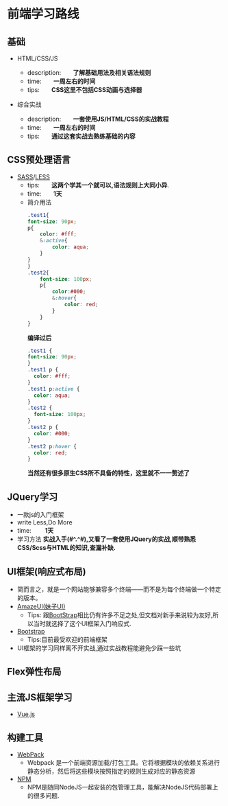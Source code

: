 # 前端学习路线
## 基础
* HTML/CSS/JS 
  * description:&emsp;&emsp;**了解基础用法及相关语法规则** 
  * time:&emsp;&emsp;**一周左右的时间**
  * tips:&emsp;&emsp;**CSS这里不包括CSS动画与选择器**

* 综合实战 
  * description:&emsp;&emsp;**一套使用JS/HTML/CSS的实战教程**
  * time:&emsp;&emsp;**一周左右的时间**
  * tips:&emsp;&emsp;**通过这套实战去熟练基础的内容**

## CSS预处理语言
* [SASS](https://www.sass.hk/)/[LESS](http://lesscss.cn/)
  * tips:&emsp;&emsp;**这两个学其一个就可以,语法规则上大同小异**.
  * time:&emsp;&emsp;**1天**
  * 简介用法
    ```SCSS
    .test1{
    font-size: 90px;
    p{
        color: #fff;
        &:active{
            color: aqua;
        }
    }
    }
    .test2{
        font-size: 100px;
        p{
            color:#000;
            &:hover{
                color: red;
            }
        }
    }
    ```
    **编译过后**
    ```CSS
    .test1 {
    font-size: 90px;
    }
    .test1 p {
      color: #fff;
    }
    .test1 p:active {
      color: aqua;
    }
    .test2 {
      font-size: 100px;
    }
    .test2 p {
      color: #000;
    }
    .test2 p:hover {
      color: red;
    }

    ```
    **当然还有很多原生CSS所不具备的特性，这里就不一一赘述了**

## JQuery学习
  * 一款js的入门框架
  * write Less,Do More
  * time:&emsp;&emsp; **1天**
  * 学习方法 **实战入手(#^.^#),又看了一套使用JQuery的实战,顺带熟悉CSS/Scss与HTML的知识,查漏补缺.**

## UI框架(响应式布局)
  * 简而言之，就是一个网站能够兼容多个终端——而不是为每个终端做一个特定的版本。  
  * [AmazeUI(妹子UI)](http://amazeui.org/) 
    * Tips: 跟[BootStrap](http://www.bootcss.com/)相比仍有许多不足之处,但文档对新手来说较为友好,所以当时就选择了这个UI框架入门响应式.
  * [Bootstrap](http://www.bootcss.com/)
    * Tips:目前最受欢迎的前端框架
  * UI框架的学习同样离不开实战,通过实战教程能避免少踩一些坑

## Flex弹性布局

## 主流JS框架学习
* [Vue.js](https://cn.vuejs.org/index.html)
  
## 构建工具
* [WebPack](https://webpack.js.org/)
  * Webpack 是一个前端资源加载/打包工具。它将根据模块的依赖关系进行静态分析，然后将这些模块按照指定的规则生成对应的静态资源
* [NPM](https://www.npmjs.com.cn/)
  * NPM是随同NodeJS一起安装的包管理工具，能解决NodeJS代码部署上的很多问题.
